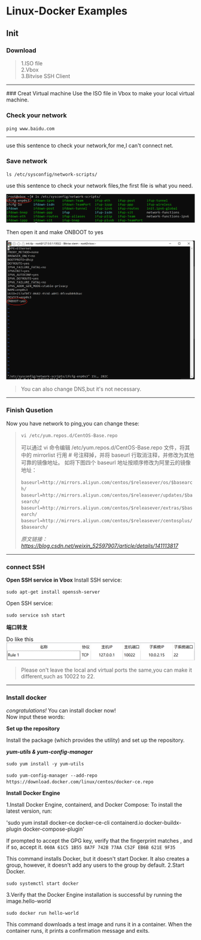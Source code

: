 # Linux-Docker Examples

## Init

### Download 
> 1.ISO file<br>
2.Vbox<br>
3.Bitvise SSH Client
<hr>
### Creat Virtual machine
Use the ISO file in Vbox to make your local virtual machine.

### Check your network
`ping www.baidu.com`
<hr>
use this sentence to check your network,for me,I can't connect net.

### Save network
`ls /etc/sysconfig/network-scripts/`

use this sentence to check your network files,the first file is what you need.

![alt text](image.png)

Then open it and make ONBOOT to yes

![alt text](image-2.png)

>You can also change DNS,but it's not necessary.
<hr>

### Finish Qusetion
Now you have network to ping,you can change these:
>`vi /etc/yum.repos.d/CentOS-Base.repo`
>
>可以通过 vi 命令编辑 /etc/yum.repos.d/CentOS-Base.repo 文件，将其中的 mirrorlist 行用 # 号注释掉，并将 baseurl 行取消注释，并修改为其他可靠的镜像地址。
>如将下图四个 baseurl 地址按顺序修改为阿里云的镜像地址：
>
>`baseurl=http://mirrors.aliyun.com/centos/$releasever/os/$basearch/
baseurl=http://mirrors.aliyun.com/centos/$releasever/updates/$basearch/
baseurl=http://mirrors.aliyun.com/centos/$releasever/extras/$basearch/
baseurl=http://mirrors.aliyun.com/centos/$releasever/centosplus/$basearch/`
>
>*原文链接：https://blog.csdn.net/weixin_52597907/article/details/141113817*
<hr>

### connect SSH
**Open SSH service in Vbox**
Install SSH service:

`sudo apt-get install openssh-server`

Open SSH service:

`sudo service ssh start`

**端口转发**

Do like this
![alt text](image-3.png)
>Please on't leave the local and virtual ports the same,you can make it different,such as 10022 to 22.

<hr>

### Install docker
*congratulations!* You can install docker now!<br>
Now input these words:

**Set up the repository**

Install the package (which provides the utility) and set up the repository.

***yum-utils & yum-config-manager***

`sudo yum install -y yum-utils`

`sudo yum-config-manager --add-repo https://download.docker.com/linux/centos/docker-ce.repo`

**Install Docker Engine**

1.Install Docker Engine, containerd, and Docker Compose:
To install the latest version, run:


'sudo yum install docker-ce docker-ce-cli containerd.io docker-buildx-plugin docker-compose-plugin'

If prompted to accept the GPG key, verify that the fingerprint matches , and if so, accept it.
`060A 61C5 1B55 8A7F 742B 77AA C52F EB6B 621E 9F35`

This command installs Docker, but it doesn't start Docker. It also creates a group, however, it doesn't add any users to the group by default.
2.Start Docker.

`sudo systemctl start docker`

3.Verify that the Docker Engine installation is successful by running the image.hello-world

`sudo docker run hello-world`

This command downloads a test image and runs it in a container. When the container runs, it prints a confirmation message and exits.
